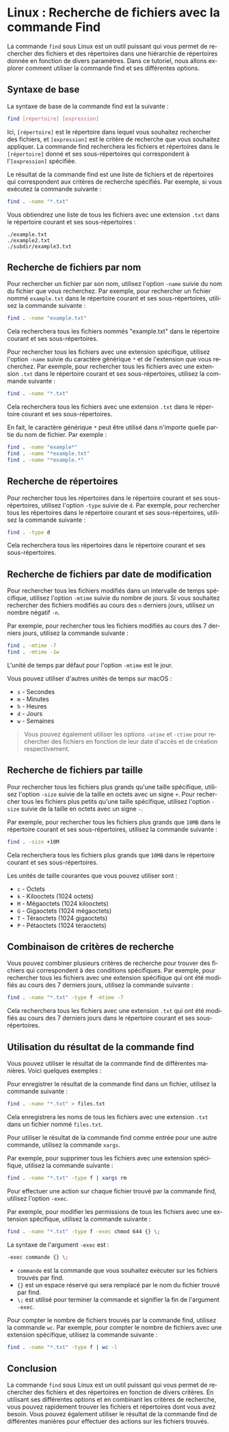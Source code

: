 # Linux : Recherche de fichiers avec la commande Find

<Validator lang="fr" :platformList="['Ubuntu 22.10', 'Debian 11', 'CentOS Stream 9', 'macOS 13.2.1']" date="2023-04-04" />

La commande `find` sous Linux est un outil puissant qui vous permet de rechercher des fichiers et des répertoires dans une hiérarchie de répertoires donnée en fonction de divers paramètres. Dans ce tutoriel, nous allons explorer comment utiliser la commande find et ses différentes options.

## Syntaxe de base

La syntaxe de base de la commande find est la suivante :

```sh
find [répertoire] [expression]
```

Ici, `[répertoire]` est le répertoire dans lequel vous souhaitez rechercher des fichiers, et `[expression]` est le critère de recherche que vous souhaitez appliquer. La commande find recherchera les fichiers et répertoires dans le `[répertoire]` donné et ses sous-répertoires qui correspondent à l'`[expression]` spécifiée.

Le résultat de la commande find est une liste de fichiers et de répertoires qui correspondent aux critères de recherche spécifiés. Par exemple, si vous exécutez la commande suivante :

```sh
find . -name "*.txt"
```

Vous obtiendrez une liste de tous les fichiers avec une extension `.txt` dans le répertoire courant et ses sous-répertoires :

```
./example.txt
./example2.txt
./subdir/example3.txt
```

## Recherche de fichiers par nom

Pour rechercher un fichier par son nom, utilisez l'option `-name` suivie du nom du fichier que vous recherchez. Par exemple, pour rechercher un fichier nommé `example.txt` dans le répertoire courant et ses sous-répertoires, utilisez la commande suivante :

```sh
find . -name "example.txt"
```

Cela recherchera tous les fichiers nommés "example.txt" dans le répertoire courant et ses sous-répertoires.

Pour rechercher tous les fichiers avec une extension spécifique, utilisez l'option `-name` suivie du caractère générique `*` et de l'extension que vous recherchez. Par exemple, pour rechercher tous les fichiers avec une extension `.txt` dans le répertoire courant et ses sous-répertoires, utilisez la commande suivante :

```sh
find . -name "*.txt"
```

Cela recherchera tous les fichiers avec une extension `.txt` dans le répertoire courant et ses sous-répertoires.

En fait, le caractère générique `*` peut être utilisé dans n'importe quelle partie du nom de fichier. Par exemple :

```sh
find . -name "example*"
find . -name "*example.txt"
find . -name "*example.*"
```

## Recherche de répertoires

Pour rechercher tous les répertoires dans le répertoire courant et ses sous-répertoires, utilisez l'option `-type` suivie de `d`. Par exemple, pour rechercher tous les répertoires dans le répertoire courant et ses sous-répertoires, utilisez la commande suivante :

```sh
find . -type d
```

Cela recherchera tous les répertoires dans le répertoire courant et ses sous-répertoires.

## Recherche de fichiers par date de modification

Pour rechercher tous les fichiers modifiés dans un intervalle de temps spécifique, utilisez l'option `-mtime` suivie du nombre de jours. Si vous souhaitez rechercher des fichiers modifiés au cours des `n` derniers jours, utilisez un nombre négatif `-n`.

Par exemple, pour rechercher tous les fichiers modifiés au cours des 7 derniers jours, utilisez la commande suivante :

```sh
find . -mtime -7
find . -mtime -1w
```

L'unité de temps par défaut pour l'option `-mtime` est le jour.

Vous pouvez utiliser d'autres unités de temps sur macOS :

- `s` - Secondes
- `m` - Minutes
- `h` - Heures
- `d` - Jours
- `w` - Semaines

> Vous pouvez également utiliser les options `-atime` et `-ctime` pour rechercher des fichiers en fonction de leur date d'accès et de création respectivement.

## Recherche de fichiers par taille

Pour rechercher tous les fichiers plus grands qu'une taille spécifique, utilisez l'option `-size` suivie de la taille en octets avec un signe `+`. Pour rechercher tous les fichiers plus petits qu'une taille spécifique, utilisez l'option `-size` suivie de la taille en octets avec un signe `-`.

Par exemple, pour rechercher tous les fichiers plus grands que `10MB` dans le répertoire courant et ses sous-répertoires, utilisez la commande suivante :

```sh
find . -size +10M
```

Cela recherchera tous les fichiers plus grands que `10MB` dans le répertoire courant et ses sous-répertoires.

Les unités de taille courantes que vous pouvez utiliser sont :

- `c` - Octets
- `k` - Kilooctets (1024 octets)
- `M` - Mégaoctets (1024 kilooctets)
- `G` - Gigaoctets (1024 mégaoctets)
- `T` - Téraoctets (1024 gigaoctets)
- `P` - Pétaoctets (1024 téraoctets)

## Combinaison de critères de recherche

Vous pouvez combiner plusieurs critères de recherche pour trouver des fichiers qui correspondent à des conditions spécifiques. Par exemple, pour rechercher tous les fichiers avec une extension spécifique qui ont été modifiés au cours des 7 derniers jours, utilisez la commande suivante :

```sh
find . -name "*.txt" -type f -mtime -7
```

Cela recherchera tous les fichiers avec une extension `.txt` qui ont été modifiés au cours des 7 derniers jours dans le répertoire courant et ses sous-répertoires.

## Utilisation du résultat de la commande find

Vous pouvez utiliser le résultat de la commande find de différentes manières. Voici quelques exemples :

Pour enregistrer le résultat de la commande find dans un fichier, utilisez la commande suivante :

```sh
find . -name "*.txt" > files.txt
```

Cela enregistrera les noms de tous les fichiers avec une extension `.txt` dans un fichier nommé `files.txt`.

Pour utiliser le résultat de la commande find comme entrée pour une autre commande, utilisez la commande `xargs`.

Par exemple, pour supprimer tous les fichiers avec une extension spécifique, utilisez la commande suivante :

```sh
find . -name "*.txt" -type f | xargs rm
```

Pour effectuer une action sur chaque fichier trouvé par la commande find, utilisez l'option `-exec`.

Par exemple, pour modifier les permissions de tous les fichiers avec une extension spécifique, utilisez la commande suivante :

```sh
find . -name "*.txt" -type f -exec chmod 644 {} \;
```

La syntaxe de l'argument `-exec` est :

```sh
-exec commande {} \;
```

- `commande` est la commande que vous souhaitez exécuter sur les fichiers trouvés par find.
- `{}` est un espace réservé qui sera remplacé par le nom du fichier trouvé par find.
- `\;` est utilisé pour terminer la commande et signifier la fin de l'argument `-exec`.

Pour compter le nombre de fichiers trouvés par la commande find, utilisez la commande `wc`. Par exemple, pour compter le nombre de fichiers avec une extension spécifique, utilisez la commande suivante :

```sh
find . -name "*.txt" -type f | wc -l
```

## Conclusion

La commande `find` sous Linux est un outil puissant qui vous permet de rechercher des fichiers et des répertoires en fonction de divers critères. En utilisant ses différentes options et en combinant les critères de recherche, vous pouvez rapidement trouver les fichiers et répertoires dont vous avez besoin. Vous pouvez également utiliser le résultat de la commande find de différentes manières pour effectuer des actions sur les fichiers trouvés.